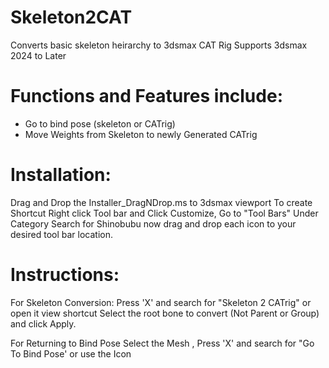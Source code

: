 # Skeleton2CAT
Converts basic skeleton heirarchy to 3dsmax CAT Rig
Supports 3dsmax 2024 to Later

# Functions and Features include:

+ Go to bind pose (skeleton or CATrig)
+ Move Weights from Skeleton to newly Generated CATrig

 
# Installation:
   Drag and Drop the  Installer_DragNDrop.ms to 3dsmax viewport
   To create Shortcut Right click Tool bar and Click Customize, Go to "Tool Bars" Under Category Search for Shinobubu
   now drag and drop each icon to your desired tool bar location.

# Instructions:
For Skeleton Conversion:
  Press 'X' and search for "Skeleton 2 CATrig" or open it view shortcut
  Select the root bone to convert (Not Parent or Group) and click Apply.
  
For Returning to Bind Pose
  Select the Mesh , Press 'X' and search for "Go To Bind Pose' or use the Icon
